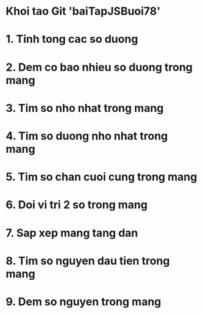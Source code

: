 # Khoi tao Git 'baiTapJSBuoi78'
# 1. Tinh tong cac so duong
# 2. Dem co bao nhieu so duong trong mang
# 3. Tim so nho nhat trong mang
# 4. Tim so duong nho nhat trong mang
# 5. Tim so chan cuoi cung trong mang
# 6. Doi vi tri 2 so trong mang
# 7. Sap xep mang tang dan
# 8. Tim so nguyen dau tien trong mang
# 9. Dem so nguyen trong mang